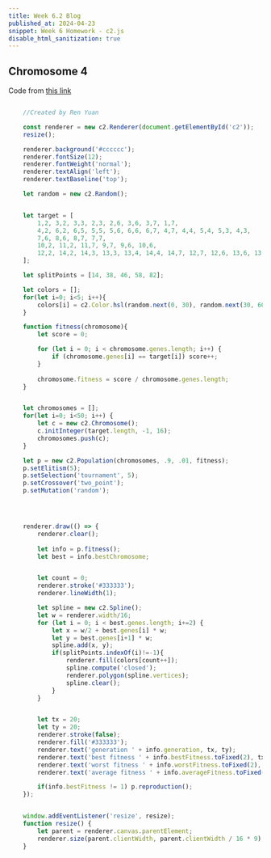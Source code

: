 ```yaml
---
title: Week 6.2 Blog
published_at: 2024-04-23
snippet: Week 6 Homework - c2.js
disable_html_sanitization: true
---
```


## Chromosome 4

<script src="/scripts/c2/c2.min.js"></script>

<canvas id="c2"></canvas>

<script>

    //Created by Ren Yuan

    const renderer = new c2.Renderer(document.getElementById('c2'));
    resize();

    renderer.background('#cccccc');
    renderer.fontSize(12);
    renderer.fontWeight('normal');
    renderer.textAlign('left');
    renderer.textBaseline('top');

    let random = new c2.Random();


    let target = [
        1,2, 3,2, 3,3, 2,3, 2,6, 3,6, 3,7, 1,7,
        4,2, 6,2, 6,5, 5,5, 5,6, 6,6, 6,7, 4,7, 4,4, 5,4, 5,3, 4,3,
        7,6, 8,6, 8,7, 7,7,
        10,2, 11,2, 11,7, 9,7, 9,6, 10,6,
        12,2, 14,2, 14,3, 13,3, 13,4, 14,4, 14,7, 12,7, 12,6, 13,6, 13,5, 12,5
    ];

    let splitPoints = [14, 38, 46, 58, 82];

    let colors = [];
    for(let i=0; i<5; i++){
        colors[i] = c2.Color.hsl(random.next(0, 30), random.next(30, 60), random.next(20, 100));
    }

    function fitness(chromosome){
        let score = 0;

        for (let i = 0; i < chromosome.genes.length; i++) {
            if (chromosome.genes[i] == target[i]) score++;
        }
        
        chromosome.fitness = score / chromosome.genes.length;
    }


    let chromosomes = [];
    for(let i=0; i<50; i++) {
        let c = new c2.Chromosome();
        c.initInteger(target.length, -1, 16);
        chromosomes.push(c);
    }

    let p = new c2.Population(chromosomes, .9, .01, fitness);
    p.setElitism(5);
    p.setSelection('tournament', 5);
    p.setCrossover('two_point');
    p.setMutation('random');




    renderer.draw(() => {
        renderer.clear();
        
        let info = p.fitness();
        let best = info.bestChromosome;


        let count = 0;
        renderer.stroke('#333333');
        renderer.lineWidth(1);

        let spline = new c2.Spline();
        let w = renderer.width/16;
        for (let i = 0; i < best.genes.length; i+=2) {
            let x = w/2 + best.genes[i] * w;
            let y = best.genes[i+1] * w;
            spline.add(x, y);
            if(splitPoints.indexOf(i)!=-1){
                renderer.fill(colors[count++]);
                spline.compute('closed');
                renderer.polygon(spline.vertices);
                spline.clear();
            }
        }


        let tx = 20;
        let ty = 20;
        renderer.stroke(false);
        renderer.fill('#333333'); 
        renderer.text('generation ' + info.generation, tx, ty);
        renderer.text('best fitness ' + info.bestFitness.toFixed(2), tx, ty+15);
        renderer.text('worst fitness ' + info.worstFitness.toFixed(2), tx, ty+30);
        renderer.text('average fitness ' + info.averageFitness.toFixed(2), tx, ty+45);

        if(info.bestFitness != 1) p.reproduction();
    });


    window.addEventListener('resize', resize);
    function resize() {
        let parent = renderer.canvas.parentElement;
        renderer.size(parent.clientWidth, parent.clientWidth / 16 * 9);
    }

</script>

Code from [this link](https://github.com/ren-yuan/c2.js/blob/main/examples/Chromosome4.js)

```javascript

    //Created by Ren Yuan

    const renderer = new c2.Renderer(document.getElementById('c2'));
    resize();

    renderer.background('#cccccc');
    renderer.fontSize(12);
    renderer.fontWeight('normal');
    renderer.textAlign('left');
    renderer.textBaseline('top');

    let random = new c2.Random();


    let target = [
        1,2, 3,2, 3,3, 2,3, 2,6, 3,6, 3,7, 1,7,
        4,2, 6,2, 6,5, 5,5, 5,6, 6,6, 6,7, 4,7, 4,4, 5,4, 5,3, 4,3,
        7,6, 8,6, 8,7, 7,7,
        10,2, 11,2, 11,7, 9,7, 9,6, 10,6,
        12,2, 14,2, 14,3, 13,3, 13,4, 14,4, 14,7, 12,7, 12,6, 13,6, 13,5, 12,5
    ];

    let splitPoints = [14, 38, 46, 58, 82];

    let colors = [];
    for(let i=0; i<5; i++){
        colors[i] = c2.Color.hsl(random.next(0, 30), random.next(30, 60), random.next(20, 100));
    }

    function fitness(chromosome){
        let score = 0;

        for (let i = 0; i < chromosome.genes.length; i++) {
            if (chromosome.genes[i] == target[i]) score++;
        }
        
        chromosome.fitness = score / chromosome.genes.length;
    }


    let chromosomes = [];
    for(let i=0; i<50; i++) {
        let c = new c2.Chromosome();
        c.initInteger(target.length, -1, 16);
        chromosomes.push(c);
    }

    let p = new c2.Population(chromosomes, .9, .01, fitness);
    p.setElitism(5);
    p.setSelection('tournament', 5);
    p.setCrossover('two_point');
    p.setMutation('random');




    renderer.draw(() => {
        renderer.clear();
        
        let info = p.fitness();
        let best = info.bestChromosome;


        let count = 0;
        renderer.stroke('#333333');
        renderer.lineWidth(1);

        let spline = new c2.Spline();
        let w = renderer.width/16;
        for (let i = 0; i < best.genes.length; i+=2) {
            let x = w/2 + best.genes[i] * w;
            let y = best.genes[i+1] * w;
            spline.add(x, y);
            if(splitPoints.indexOf(i)!=-1){
                renderer.fill(colors[count++]);
                spline.compute('closed');
                renderer.polygon(spline.vertices);
                spline.clear();
            }
        }


        let tx = 20;
        let ty = 20;
        renderer.stroke(false);
        renderer.fill('#333333'); 
        renderer.text('generation ' + info.generation, tx, ty);
        renderer.text('best fitness ' + info.bestFitness.toFixed(2), tx, ty+15);
        renderer.text('worst fitness ' + info.worstFitness.toFixed(2), tx, ty+30);
        renderer.text('average fitness ' + info.averageFitness.toFixed(2), tx, ty+45);

        if(info.bestFitness != 1) p.reproduction();
    });


    window.addEventListener('resize', resize);
    function resize() {
        let parent = renderer.canvas.parentElement;
        renderer.size(parent.clientWidth, parent.clientWidth / 16 * 9);
    }

```






